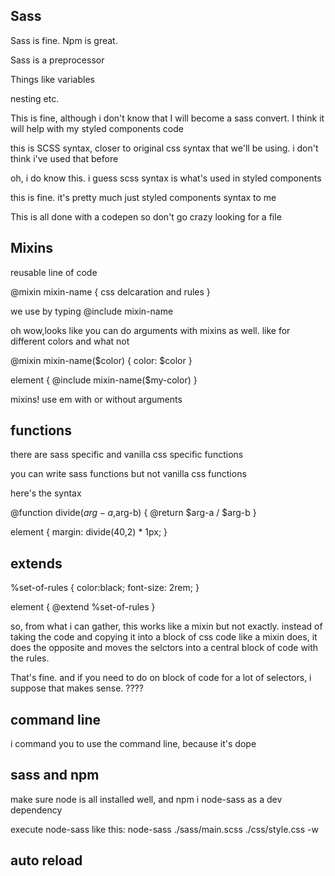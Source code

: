 ## Sass

Sass is fine. Npm is great.

Sass is a preprocessor

Things like variables

nesting etc.

This is fine, although i don't know that I will become a sass convert. I think it will help with my styled components code

this is SCSS syntax, closer to original css syntax that we'll be using. i don't think i've used that before

oh, i do know this. i guess scss syntax is what's used in styled components

this is fine. it's pretty much just styled components syntax to me

This is all done with a codepen so don't go crazy looking for a file

## Mixins

reusable line of code

@mixin mixin-name {
css delcaration and rules
}

we use by typing @include mixin-name

oh wow,looks like you can do arguments with mixins as well. like for different colors and what not

@mixin mixin-name(\$color) {
color: \$color
}

element {
@include mixin-name(\$my-color)
}

mixins! use em with or without arguments

## functions

there are sass specific and vanilla css specific functions

you can write sass functions but not vanilla css functions

here's the syntax

@function divide($arg-a,$arg-b) {
@return $arg-a / $arg-b
}

element {
margin: divide(40,2) \* 1px;
}

## extends

%set-of-rules {
color:black;
font-size: 2rem;
}

element {
@extend %set-of-rules
}

so, from what i can gather, this works like a mixin but not exactly. instead of taking the code and copying it into a block of css code like a mixin does, it does the opposite and moves the selctors into a central block of code with the rules.

That's fine. and if you need to do on block of code for a lot of selectors, i suppose that makes sense. ????

## command line

i command you to use the command line, because it's dope

## sass and npm

make sure node is all installed well, and npm i node-sass as a dev dependency

execute node-sass like this: node-sass ./sass/main.scss ./css/style.css -w

## auto reload
